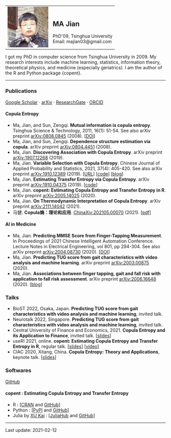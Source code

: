 <table border = "0">
  <tr>
    <td><img src="/head.jpeg" /></td>
    <td> <h2> MA Jian </h2> PhD'09, Tsinghua University <br> Email: majian03@gmail.com </td>
  </tr>
</table>
I got my PhD in computer science from Tsinghua University in 2009. My research interests include machine learning, statistics, information theory, theoretical physics, and medicine (especially geriatrics). I am the author of the R and Python package {copent}.

---
### Publications
[Google Scholar](https://scholar.google.com/citations?user=gqCD4kwAAAAJ) · 
[arXiv](http://arxiv.org/a/ma_j_3) · 
[ResearchGate](https://www.researchgate.net/profile/Jian_Ma9) · 
[ORCID](https://orcid.org/0000-0001-5357-1921)

#### Copula Entropy
* Ma, Jian, and Sun, Zengqi. **Mutual information is copula entropy**. Tsinghua Science & Technology, 2011, 16(1): 51-54. See also arXiv preprint [arXiv:0808.0845](https://arxiv.org/abs/0808.0845) (2008). [[DOI](https://doi.org/10.1016/S1007-0214(11)70008-6)]
* Ma, Jian, and Sun, Zengqi. **Dependence structure estimation via copula**. arXiv preprint [arXiv:0804.4451](https://arxiv.org/abs/0804.4451) (2008).
* Ma, Jian. **Discovering Association with Copula Entropy**. arXiv preprint [arXiv:1907.12268](https://arxiv.org/abs/1907.12268) (2019). 
* Ma, Jian. **Variable Selection with Copula Entropy**. Chinese Journal of Applied Probability and Statistics, 2021, 37(4): 405-420. See also arXiv preprint [arXiv:1910.12389](https://arxiv.org/abs/1910.12389) (2019). [[URL](http://aps.ecnu.edu.cn/CN/10.3969/j.issn.1001-4268.2021.04.006)] [[code](https://github.com/majianthu/aps2020)] [[blog](https://www.hitachi.com.cn/hcrd/sc/aiblog/2022/0125/index.html)]
* Ma, Jian. **Estimating Transfer Entropy via Copula Entropy**. arXiv preprint [arXiv:1910.04375](https://arxiv.org/abs/1910.04375) (2019). [[code](https://github.com/majianthu/transferentropy)]
* Ma, Jian. **copent: Estimating Copula Entropy and Transfer Entropy in R**. arXiv preprint [arXiv:2005.14025](https://arxiv.org/abs/2005.14025) (2020).
* Ma, Jian. **On Thermodynamic Interpretation of Copula Entropy**. arXiv preprint [arXiv:2111.14042](https://arxiv.org/abs/2111.14042) (2021).
* 马健. **Copula熵：理论和应用**. [ChinaXiv:202105.00070](http://chinaxiv.org/abs/202105.00070) (2021). [[pdf](/ce-survey.pdf)]

#### AI in Medicine
* Ma, Jian. **Predicting MMSE Score from Finger-Tapping Measurement**.  In Proceedings of 2021 Chinese Intelligent Automation Conference. Lecture Notes in Electrical Engineering, vol 801, pp 294-304. See also arXiv preprint [arXiv:2004.08730](https://arxiv.org/abs/2004.08730) (2020). [[DOI](https://doi.org/10.1007/978-981-16-6372-7_34)]
* Ma, Jian. **Predicting TUG score from gait characteristics with video analysis and machine learning**. arXiv preprint [arXiv:2003.00875](https://arxiv.org/abs/2003.00875) (2020).
* Ma, Jian. **Associations between finger tapping, gait and fall risk with application to fall risk assessment**. arXiv preprint [arXiv:2006.16648](https://arxiv.org/abs/2006.16648) (2020). [[blog](https://www.hitachi.com.cn/hcrd/sc/aiblog/0924/index.html)]

### Talks
* BioST 2022, Osaka, Japan. **Predicting TUG score from gait characteristics with video analysis and machine learning**, invited talk.
* Neurotalk 2022, Singapore. **Predicting TUG score from gait characteristics with video analysis and machine learning**, invited talk.
* Central University of Finance and Economics, 2021. **Copula Entropy and its Application to Finance**, invited talk. [[slides](/Applications.pdf)]
* useR! 2021, online. **copent: Estimating Copula Entropy and Transfer Entropy in R**, regular talk. [[slides](/useR2021.pdf)] [[video](https://www.youtube.com/watch?v=5IKm9MHGoDM)]
* CIAC 2020, Xitang, China. **Copula Entropy: Theory and Applications**, keynote talk. [[slides](/ciac2020ce.pdf)]

### Softwares
[GitHub](https://github.com/majianthu)

#### copent : Estimating Copula Entropy and Transfer Entropy
* R : [[CRAN](https://cran.r-project.org/package=copent) and [GitHub](https://github.com/majianthu/copent)]
* Python : [[PyPI](https://pypi.org/project/copent) and [GitHub](https://github.com/majianthu/pycopent)]
* Julia by  [XU Kai](https://github.com/xukai92/) : [[JuliaHub](https://juliahub.com/ui/Packages/CopEnt/rRUXw/0.1.0) and [GitHub](https://github.com/xukai92/CopEnt.jl)]

---
Last update: 2021-02-12
